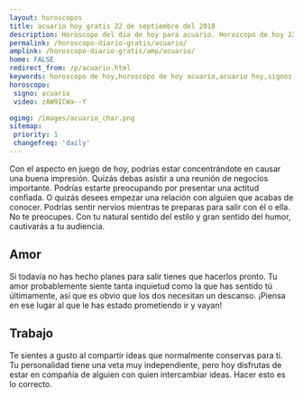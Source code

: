 ```yaml
---
layout: horoscopos
title: acuario hoy gratis 22 de septiembre del 2018 
description: Horóscopo del dia de hoy para acuario. Horoscopo de hoy 22 de septiembre del 2018. Las predicciones de amor, trabajo, vida personal gratis.
permalink: /horoscopo-diario-gratis/acuario/
amplink: /horoscopo-diario-gratis/amp/acuario/
home: FALSE
redirect_from: /p/acuario.html
keywords: horoscopo de hoy,horoscopo de hoy acuario,acuario hoy,signos zodiacales,horóscopo de hoy,horoscopos de hoy,horoscopo acuario hoy,horoscopo de acuario de hoy,horóscopo de hoy acuario,horoscopos,horoscopo del dia de hoy,acuario de hoy,los horoscopos de hoy,acuario de hoy,acuario Diciembre 2018,el horóscopo de hoy acuario,horóscopo del día,horoscopo y tarot acuario,predicciones zodiacales 2018,acuario hoy amor,signos zodiacales 2018el horoscopo de hoy
horoscopo:
 signo: acuario
 video: zAW9ICWa--Y

ogimg: /images/acuario_char.png
sitemap:
 priority: 1
 changefreq: 'daily'
---
```



Con el aspecto en juego de hoy, podrías estar concentrándote en causar una buena impresión. Quizás debas asistir a una reunión de negocios importante. Podrías estarte preocupando por presentar una actitud confiada. O quizás desees empezar una relación con alguien que acabas de conocer. Podrías sentir nervios mientras te preparas para salir con él o ella. No te preocupes. Con tu natural sentido del estilo y gran sentido del humor, cautivarás a tu audiencia.

## Amor

Si todavía no has hecho planes para salir tienes que hacerlos pronto. Tu amor probablemente siente tanta inquietud como la que has sentido tú últimamente, así que es obvio que los dos necesitan un descanso. ¡Piensa en ese lugar al que le has estado prometiendo ir y vayan!

## Trabajo

Te sientes a gusto al compartir ideas que normalmente conservas para ti. Tu personalidad tiene una veta muy independiente, pero hoy disfrutas de estar en compañía de alguien con quien intercambiar ideas. Hacer esto es lo correcto.